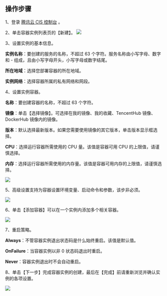 ## 操作步骤

1、登录 [腾讯云 CIS 控制台](https://console.cloud.tencent.com/cis) 。


2、单击容器实例列表页的【新建】。
![][1]


3、设置实例的基本信息。

**实例名称**：要创建的服务的名称，不超过 63 个字符。服务名称由小写字母、数字和 - 组成，且由小写字母开头，小写字母或数字结尾。

**所在地域**：选择您部署容器的所在地域。

**实例网络**：选择容器所属的私有网络和网段。

4、设置实例容器。

**名称**：要创建容器的名称，不超过 63 个字符。

**镜像**：单击【选择镜像】。可选择在我的镜像、我的收藏、TencentHub 镜像、DockerHub 镜像内的镜像。

**版本**：默认选择最新版本。如果您需要使用镜像的其它版本，单击版本显示框选择。

**CPU**：选择运行容器所需使用的 CPU 量。该值是容器可用 CPU 的上限值，请谨慎选择。

**内存**：选择运行容器所需使用的内存量。该值是容器可用内存的上限值，请谨慎选择。

![][3]

5、高级设置支持为容器设置环境变量、启动命令和参数，该步非必须。

![][4]

6、单击【添加容器】可以在一个实例内添加多个相关容器。

![][5]

7、重启策略。

**Always**：不管容器实例退出状态码是什么始终重启。该值是默认值。

**OnFailure**：当容器实例以非 0 状态码退出时重启。

**Never**：容器实例退出时不会自动重启。

8、单击【下一步】完成容器实例的创建，最后在【完成】前请重新浏览并确认实例的各项设置。

![][6]

[1]:https://main.qcloudimg.com/raw/216083c129e2c23db289e1b617785f0c.png
[2]:https://main.qcloudimg.com/raw/cd20deb83f7d723e584625906fd09746.png
[3]:https://main.qcloudimg.com/raw/818d55f41653bd5629d044b909b4d189.png
[4]:https://main.qcloudimg.com/raw/c435fad17d846e708ae2f1ebf58e64c1.png
[5]:https://main.qcloudimg.com/raw/735714dd5ccdcc7087313b3139d0ef54.png
[6]:https://main.qcloudimg.com/raw/6df3f5a3a76072a7a623805e2755814e.png

